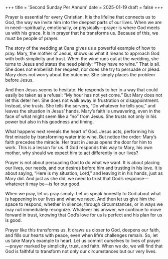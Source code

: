 +++
title = 'Second Sunday Per Annum'
date = 2025-01-19
draft = false
+++

Prayer is essential for every Christian. It is the lifeline that connects us to God, the way we invite him into the deepest parts of our lives. When we are in need—spiritually, emotionally, or physically—prayer is where God meets us with his grace. It is in prayer that he transforms us. Because of this, we must be people of prayer.

The story of the wedding at Cana gives us a powerful example of how to pray. Mary, the mother of Jesus, shows us what it means to approach God with both simplicity and trust. When the wine runs out at the wedding, she turns to Jesus and states the need plainly: “They have no wine.” That is all. She does not embellish her request, nor does she try to persuade or plead. Mary does not worry about the outcome. She simply places the problem before Jesus.

And then Jesus seems to hesitate. He responds to her in a way that could easily be taken as a refusal: “My hour has not yet come.” But Mary does not let this deter her. She does not walk away in frustration or disappointment. Instead, she trusts. She tells the servers, “Do whatever he tells you,” and leaves the situation in Jesus’ hands. Mary’s faith is unwavering, even in the face of what might seem like a “no” from Jesus. She trusts not only in his power but also in his goodness and timing.

What happens next reveals the heart of God. Jesus acts, performing his first miracle by transforming water into wine. But notice the order: Mary’s faith precedes the miracle. Her trust in Jesus opens the door for him to work. This is a lesson for us. If God responds this way to Mary, his own mother, why should we expect him to act differently in our lives?

Prayer is not about persuading God to do what we want. It is about placing our lives, our needs, and our desires before him and trusting in his love. It is about saying, “Here is my situation, Lord,” and leaving it in his hands, just as Mary did. And just as she did, we need to trust that God’s response—whatever it may be—is for our good.

When we pray, let us pray simply. Let us speak honestly to God about what is happening in our lives and what we need. And then let us give him the space to respond, whether in silence, through circumstances, or in ways we may not immediately recognize. Whatever his answer, we continue to move forward in trust, knowing that God’s love for us is perfect and his plan for us is good.

Prayer like this transforms us. It draws us closer to God, deepens our faith, and fills our hearts with peace, even when life’s challenges remain. So, let us take Mary’s example to heart. Let us commit ourselves to lives of prayer—prayer marked by simplicity, trust, and faith. When we do, we will find that God is faithful to transform not only our circumstances but our very lives.
